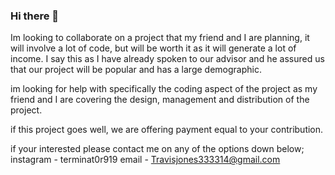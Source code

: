 ### Hi there 👋

Im looking to collaborate on a project that my friend and I are planning, it will involve a lot of code, but will be worth it as it will generate a lot of income.
I say this as I have already spoken to our advisor and he assured us that our project will be popular and has a large demographic.

im looking for help with specifically the coding aspect of the project as my friend and I are covering the design, management and distribution of the project. 

if this project goes well, we are offering payment equal to your contribution.

if your interested please contact me on any of the options down below;
instagram - terminat0r919
email - Travisjones333314@gmail.com
